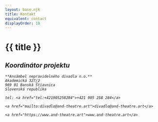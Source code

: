 ```yaml
---
layout: base.njk
title: Kontakt
equivalent: contact
displayOrder: 10
---
```


# {{ title }}

<address>
	<h2>Koordinátor projektu</h2>

	**Ansámbel nepravidelného divadla n.o.**
	Akademická 327/2
	969 01 Banská Štiavnica 
	Slovenská republika
	
	tel: <a href="tel:+421905258284">+421 905 258 284</a>
	
	<a href="mailto:divadlo@and-theatre.art">divadlo@and-theatre.art</a>
	
	<a href="https://www.and-theatre.art">www.and-theatre.art</a>
</address>